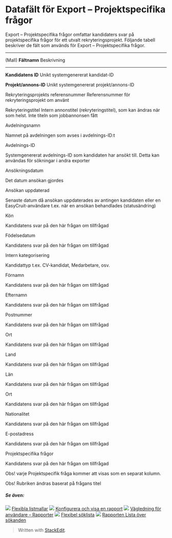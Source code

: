 # Datafält för Export – Projektspecifika frågor

Export – Projektspecifika frågor omfattar kandidaters svar på projektspecifika frågor för ett utvalt rekryteringsprojekt. Följande tabell beskriver de fält som används för Export – Projektspecifika frågor.
***
(Mall)
**Fältnamn**
Beskrivning
***
**Kandidatens ID**
Unikt systemgenererat kandidat-ID

**Projekt/annons-ID**
Unikt systemgenererat projekt/annons-ID

Rekryteringsprojekts referensnummer
Referensnummer för rekryteringsprojekt om använt

Rekryteringstitel
Intern annonstitel (rekryteringstitel), som kan ändras när som helst. Inte titeln som jobbannonsen fått

Avdelningsnamn

Namnet på avdelningen som avses i avdelnings-ID:t

Avdelnings-ID

Systemgenererat avdelnings-ID som kandidaten har ansökt till. Detta kan användas för sökningar i andra exporter

Ansökningsdatum

Det datum ansökan gjordes

Ansökan uppdaterad

Senaste datum då ansökan uppdaterades av antingen kandidaten eller en EasyCruit-användare t.ex. när en ansökan behandlades (statusändring)

Kön

Kandidatens svar på den här frågan om tillfrågad

Födelsedatum

Kandidatens svar på den här frågan om tillfrågad

Intern kategorisering

Kandidattyp t.ex. CV-kandidat, Medarbetare, osv.

Förnamn

Kandidatens svar på den här frågan om tillfrågad

Efternamn

Kandidatens svar på den här frågan om tillfrågad

Postnummer

Kandidatens svar på den här frågan om tillfrågad

Ort

Kandidatens svar på den här frågan om tillfrågad

Land

Kandidatens svar på den här frågan om tillfrågad

Län

Kandidatens svar på den här frågan om tillfrågad

Ort

Kandidatens svar på den här frågan om tillfrågad

Nationalitet

Kandidatens svar på den här frågan om tillfrågad

E-postadress

Kandidatens svar på den här frågan om tillfrågad

Projektspecifika frågor

Kandidatens svar på den här frågan om tillfrågad

Obs! varje  Projektspecifik  fråga kommer att visas som en separat kolumn.

Obs! Rubriken ändras baserat på frågans titel

##### Se även:

![](../Resources/Images/icon-document-link.png)  [Flexibla listmallar](export_templates.htm)
![](../Resources/Images/icon-document-link.png)  [Konfigurera och visa en rapport](configuring_and_running_a_report.htm)
![](../Resources/Images/icon-document-link.png)  [Vägledning för användare – Rapporter](guide_for_users_reports.htm)
![](../Resources/Images/icon-document-link.png)  [Flexibel söklista](candidate_report.htm)
![](../Resources/Images/icon-document-link.png)  [Rapporten Lista över sökanden](applicant_list_report.htm)


> Written with [StackEdit](https://stackedit.io/).
<!--stackedit_data:
eyJoaXN0b3J5IjpbMjAwMzQzNDA3XX0=
-->